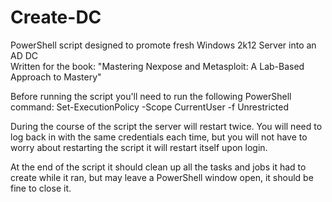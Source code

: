 # Create-DC
PowerShell script designed to promote fresh Windows 2k12 Server into an AD DC  
Written for the book: "Mastering Nexpose and Metasploit: A Lab-Based Approach to Mastery"

Before running the script you'll need to run the following PowerShell command:
Set-ExecutionPolicy -Scope CurrentUser -f Unrestricted

During the course of the script the server will restart twice. You will need to log back in with the same credentials each time, but you will not have to worry about restarting the script it will restart itself upon login.

At the end of the script it should clean up all the tasks and jobs it had to create while it ran, but may leave a PowerShell window open, it should be fine to close it.
